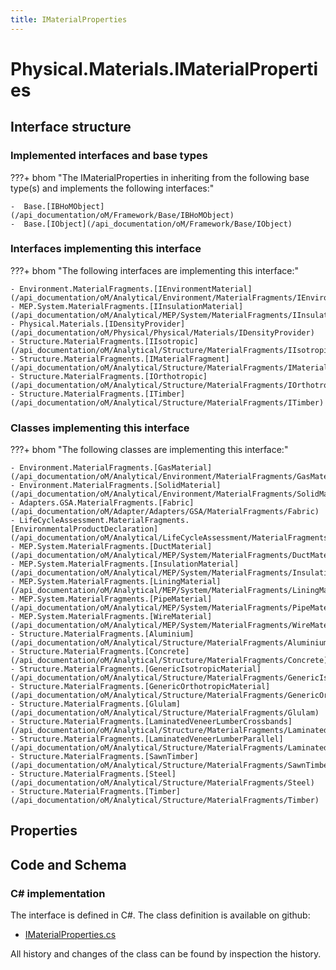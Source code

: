 ```yaml
---
title: IMaterialProperties
---
```


# Physical.Materials.IMaterialProperties



## Interface structure

### Implemented interfaces and base types

???+ bhom "The IMaterialProperties in inheriting from the following base type(s) and implements the following interfaces:"

    -  Base.[IBHoMObject](/api_documentation/oM/Framework/Base/IBHoMObject)
    -  Base.[IObject](/api_documentation/oM/Framework/Base/IObject)


### Interfaces implementing this interface

???+ bhom "The following interfaces are implementing this interface:"

    - Environment.MaterialFragments.[IEnvironmentMaterial](/api_documentation/oM/Analytical/Environment/MaterialFragments/IEnvironmentMaterial)
    - MEP.System.MaterialFragments.[IInsulationMaterial](/api_documentation/oM/Analytical/MEP/System/MaterialFragments/IInsulationMaterial)
    - Physical.Materials.[IDensityProvider](/api_documentation/oM/Physical/Physical/Materials/IDensityProvider)
    - Structure.MaterialFragments.[IIsotropic](/api_documentation/oM/Analytical/Structure/MaterialFragments/IIsotropic)
    - Structure.MaterialFragments.[IMaterialFragment](/api_documentation/oM/Analytical/Structure/MaterialFragments/IMaterialFragment)
    - Structure.MaterialFragments.[IOrthotropic](/api_documentation/oM/Analytical/Structure/MaterialFragments/IOrthotropic)
    - Structure.MaterialFragments.[ITimber](/api_documentation/oM/Analytical/Structure/MaterialFragments/ITimber)


### Classes implementing this interface

???+ bhom "The following classes are implementing this interface:"

    - Environment.MaterialFragments.[GasMaterial](/api_documentation/oM/Analytical/Environment/MaterialFragments/GasMaterial)
    - Environment.MaterialFragments.[SolidMaterial](/api_documentation/oM/Analytical/Environment/MaterialFragments/SolidMaterial)
    - Adapters.GSA.MaterialFragments.[Fabric](/api_documentation/oM/Adapter/Adapters/GSA/MaterialFragments/Fabric)
    - LifeCycleAssessment.MaterialFragments.[EnvironmentalProductDeclaration](/api_documentation/oM/Analytical/LifeCycleAssessment/MaterialFragments/EnvironmentalProductDeclaration)
    - MEP.System.MaterialFragments.[DuctMaterial](/api_documentation/oM/Analytical/MEP/System/MaterialFragments/DuctMaterial)
    - MEP.System.MaterialFragments.[InsulationMaterial](/api_documentation/oM/Analytical/MEP/System/MaterialFragments/InsulationMaterial)
    - MEP.System.MaterialFragments.[LiningMaterial](/api_documentation/oM/Analytical/MEP/System/MaterialFragments/LiningMaterial)
    - MEP.System.MaterialFragments.[PipeMaterial](/api_documentation/oM/Analytical/MEP/System/MaterialFragments/PipeMaterial)
    - MEP.System.MaterialFragments.[WireMaterial](/api_documentation/oM/Analytical/MEP/System/MaterialFragments/WireMaterial)
    - Structure.MaterialFragments.[Aluminium](/api_documentation/oM/Analytical/Structure/MaterialFragments/Aluminium)
    - Structure.MaterialFragments.[Concrete](/api_documentation/oM/Analytical/Structure/MaterialFragments/Concrete)
    - Structure.MaterialFragments.[GenericIsotropicMaterial](/api_documentation/oM/Analytical/Structure/MaterialFragments/GenericIsotropicMaterial)
    - Structure.MaterialFragments.[GenericOrthotropicMaterial](/api_documentation/oM/Analytical/Structure/MaterialFragments/GenericOrthotropicMaterial)
    - Structure.MaterialFragments.[Glulam](/api_documentation/oM/Analytical/Structure/MaterialFragments/Glulam)
    - Structure.MaterialFragments.[LaminatedVeneerLumberCrossbands](/api_documentation/oM/Analytical/Structure/MaterialFragments/LaminatedVeneerLumberCrossbands)
    - Structure.MaterialFragments.[LaminatedVeneerLumberParallel](/api_documentation/oM/Analytical/Structure/MaterialFragments/LaminatedVeneerLumberParallel)
    - Structure.MaterialFragments.[SawnTimber](/api_documentation/oM/Analytical/Structure/MaterialFragments/SawnTimber)
    - Structure.MaterialFragments.[Steel](/api_documentation/oM/Analytical/Structure/MaterialFragments/Steel)
    - Structure.MaterialFragments.[Timber](/api_documentation/oM/Analytical/Structure/MaterialFragments/Timber)


## Properties

## Code and Schema

### C# implementation

The interface is defined in C#. The class definition is available on github:

- [IMaterialProperties.cs](https://github.com/BHoM/BHoM/blob/develop/Physical_oM/Materials\IMaterialProperties.cs)

All history and changes of the class can be found by inspection the history.
